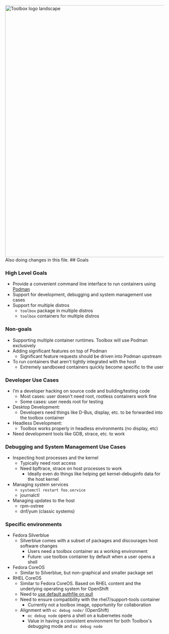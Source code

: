 <img src="data/logo/toolbox-logo-landscape.svg" alt="Toolbox logo landscape" width="800"/>
Also doing changes in this file.
## Goals

### High Level Goals

- Provide a convenient command line interface to run containers using
  [Podman](https://podman.io/)
- Support for development, debugging and system management use cases
- Support for multiple distros
  - `toolbox` package in multiple distros
  - `toolbox` containers for multiple distros

### Non-goals

- Supporting multiple container runtimes. Toolbox will use Podman exclusively
- Adding significant features on top of Podman
  - Significant feature requests should be driven into Podman upstream
- To run containers that aren't tightly integrated with the host
  - Extremely sandboxed containers quickly become specific to the user

### Developer Use Cases

- I’m a developer hacking on source code and building/testing code
  - Most cases: user doesn't need root, rootless containers work fine
  - Some cases: user needs root for testing
- Desktop Development:
  - Developers need things like D-Bus, display, etc. to be forwarded into the
    toolbox container
- Headless Development:
  - Toolbox works properly in headless environments (no display, etc)
- Need development tools like GDB, strace, etc. to work

### Debugging and System Management Use Cases

- Inspecting host processes and the kernel
  - Typically need root access
  - Need bpftrace, strace on host processes to work
    - Ideally even do things like helping get kernel-debuginfo data for the
      host kernel
- Managing system services
  - `systemctl restart foo.service`
  - journalctl
- Managing updates to the host
  - rpm-ostree
  - dnf/yum (classic systems)

### Specific environments

- Fedora Silverblue
  - Silverblue comes with a subset of packages and discourages host software
    changes
    - Users need a toolbox container as a working environment
    - Future: use toolbox container by default when a user opens a shell
- Fedora CoreOS
  - Similar to Silverblue, but non-graphical and smaller package set
- RHEL CoreOS
  - Similar to Fedora CoreOS. Based on RHEL content and the underlying
    operating system for OpenShift
  - Need to [use default authfile on pull](https://github.com/coreos/toolbox/pull/58/commits/413f83f7240d3c31121b557bfd55e489fad24489)
  - Need to ensure compatibility with the rhel7/support-tools container
    - Currently not a toolbox image, opportunity for collaboration
  - Alignment with `oc debug node/` (OpenShift)
    - `oc debug node` opens a shell on a kubernetes node
    - Value in having a consistent environment for both Toolbox's debugging
      mode and `oc debug node`
